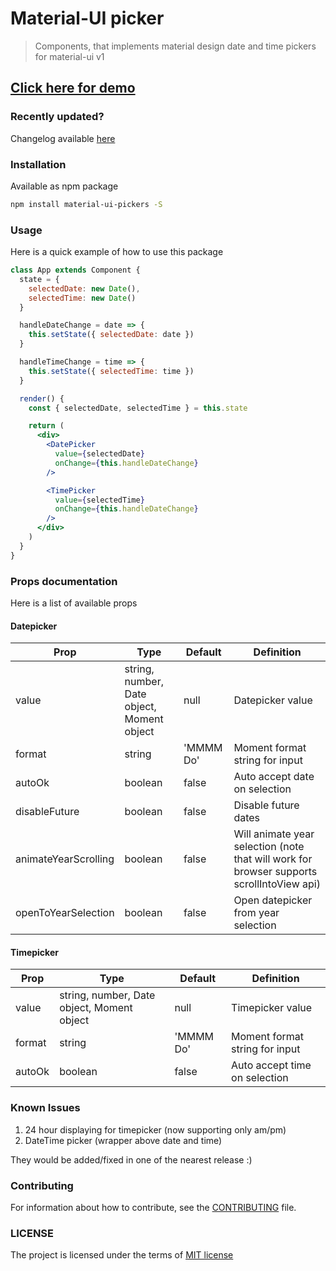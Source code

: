 # Material-UI picker
> Components, that implements material design date and time pickers for material-ui v1

## [Click here for demo](https://material-ui-pic.firebaseapp.com/)

### Recently updated?
Changelog available [here](https://github.com/dmtrKovalenko/material-ui-pickers/releases)

### Installation
Available as npm package 
```sh
npm install material-ui-pickers -S
```

### Usage 
Here is a quick example of how to use this package

```jsx
class App extends Component {
  state = {
    selectedDate: new Date(),
    selectedTime: new Date()
  }

  handleDateChange = date => {
    this.setState({ selectedDate: date })
  }

  handleTimeChange = time => {
    this.setState({ selectedTime: time })
  }

  render() {
    const { selectedDate, selectedTime } = this.state

    return (
      <div>
        <DatePicker 
          value={selectedDate}
          onChange={this.handleDateChange}
        />  

        <TimePicker 
          value={selectedTime}
          onChange={this.handleDateChange}
        />  
      </div>
    )
  }
}
```

### Props documentation
Here is a list of available props 

#### Datepicker
Prop | Type | Default | Definition
------------ | ------------- | ------------- | -------------
value | string, number, Date object, Moment object | null | Datepicker value
format | string | 'MMMM Do' | Moment format string for input
autoOk | boolean | false | Auto accept date on selection 
disableFuture | boolean | false | Disable future dates
animateYearScrolling | boolean | false | Will animate year selection (note that will work for browser supports scrollIntoView api)
openToYearSelection | boolean | false | Open datepicker from year selection

#### Timepicker
Prop | Type | Default | Definition
------------ | ------------- | ------------- | -------------
value | string, number, Date object, Moment object | null | Timepicker value
format | string | 'MMMM Do' | Moment format string for input
autoOk | boolean | false | Auto accept time on selection 

### Known Issues
1. 24 hour displaying for timepicker (now supporting only am/pm)
2. DateTime picker (wrapper above date and time)

They would be added/fixed in one of the nearest release :)

### Contributing
For information about how to contribute, see the [CONTRIBUTING](https://github.com/dmtrKovalenko/material-ui-pickers/blob/master/CONTRIBUTE.md) file.

### LICENSE
The project is licensed under the terms of [MIT license](https://github.com/dmtrKovalenko/material-ui-pickers/blob/master/LICENSE)
